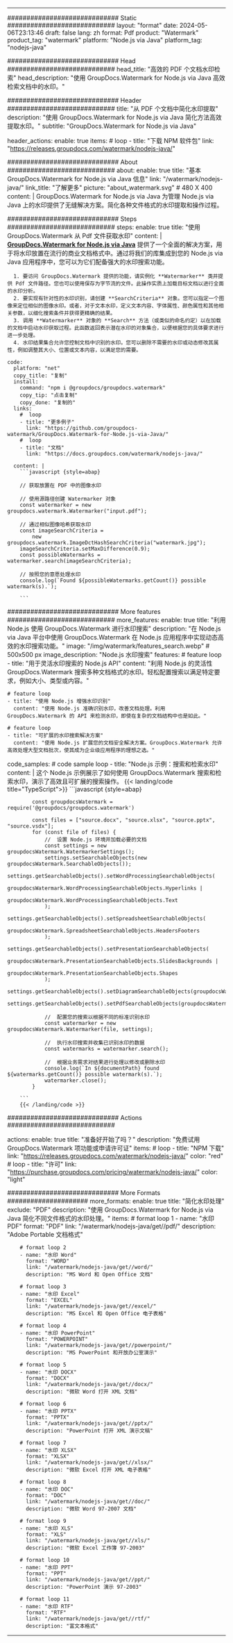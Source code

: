 
---
############################# Static ############################
layout: "format"
date:  2024-05-06T23:13:46
draft: false
lang: zh
format: Pdf
product: "Watermark"
product_tag: "watermark"
platform: "Node.js via Java"
platform_tag: "nodejs-java"

############################# Head ############################
head_title: "高效的 PDF 个文档水印检索"
head_description: "使用 GroupDocs.Watermark for Node.js via Java 高效检索文档中的水印。"

############################# Header ############################
title: "从 PDF 个文档中简化水印提取" 
description: "使用 GroupDocs.Watermark for Node.js via Java 简化方法高效提取水印。"
subtitle: "GroupDocs.Watermark for Node.js via Java" 

header_actions:
  enable: true
  items:
    #  loop
    - title: "下载 NPM 软件包"
      link: "https://releases.groupdocs.com/watermark/nodejs-java/"
      
############################# About ############################
about:
    enable: true
    title: "基本 GroupDocs.Watermark for Node.js via Java 信息"
    link: "/watermark/nodejs-java/"
    link_title: "了解更多"
    picture: "about_watermark.svg" # 480 X 400
    content: |
       GroupDocs.Watermark for Node.js via Java 为管理 Node.js via Java 上的水印提供了无缝解决方案。简化各种文件格式的水印提取和操作过程。

############################# Steps ############################
steps:
    enable: true
    title: "使用 GroupDocs.Watermark 从 Pdf 文件获取水印"
    content: |
      **[GroupDocs.Watermark for Node.js via Java](https://products.groupdocs.com/watermark/nodejs-java/)** 提供了一个全面的解决方案，用于将水印放置在流行的商业文档格式中。通过将我们的库集成到您的 Node.js via Java 应用程序中，您可以为它们配备强大的水印搜索功能。
      
      1. 要访问 GroupDocs.Watermark 提供的功能，请实例化 **Watermarker** 类并提供 Pdf 文件路径。您也可以使用保存为字节流的文件。此操作实质上加载目标文档以进行全面的水印分析。
      2. 要实现有针对性的水印识别，请创建 **SearchCriteria** 对象。您可以指定一个图像来定位相似的图像水印。或者，对于文本水印，定义文本内容、字体属性、颜色属性和其他相关参数，以细化搜索条件并获得更精确的结果。
      3. 调用 **Watermarker** 对象的 **Search** 方法（或类似的命名约定）以在加载的文档中启动水印获取过程。此函数返回表示潜在水印的对象集合，以便根据您的具体要求进行进一步处理。
      4. 水印结果集合允许您控制文档中识别的水印。您可以删除不需要的水印或动态修改其属性，例如调整其大小、位置或文本内容，以满足您的需要。
   
    code:
      platform: "net"
      copy_title: "复制"
      install:
        command: "npm i @groupdocs/groupdocs.watermark"
        copy_tip: "点击复制"
        copy_done: "复制的"
      links:
        #  loop
        - title: "更多例子"
          link: "https://github.com/groupdocs-watermark/GroupDocs.Watermark-for-Node.js-via-Java/"
        #  loop
        - title: "文档"
          link: "https://docs.groupdocs.com/watermark/nodejs-java/"
          
      content: |
        ```javascript {style=abap}

        // 获取放置在 PDF 中的图像水印

        // 使用源路径创建 Watermarker 对象
        const watermarker = new groupdocs.watermark.Watermarker("input.pdf");
        
        // 通过相似图像哈希获取水印
        const imageSearchCriteria = 
            new groupdocs.watermark.ImageDctHashSearchCriteria("watermark.jpg");
        imageSearchCriteria.setMaxDifference(0.9);
        const possibleWatermarks = watermarker.search(imageSearchCriteria);

        // 按照您的意愿处理水印
        console.log(`Found ${possibleWatermarks.getCount()} possible watermark(s).`);
        
        ```            

############################# More features ############################
more_features:
  enable: true
  title: "利用 Node.js 使用 GroupDocs.Watermark 进行水印搜索"
  description: "在 Node.js via Java 平台中使用 GroupDocs.Watermark 在 Node.js 应用程序中实现动态高效的水印搜索功能。"
  image: "/img/watermark/features_search.webp" # 500x500 px
  image_description: "Node.js 水印搜索"
  features:
    # feature loop
    - title: "用于灵活水印搜索的 Node.js API"
      content: "利用 Node.js 的灵活性 GroupDocs.Watermark 搜索多种文档格式的水印。轻松配置搜索以满足特定要求，例如大小、类型或内容。"

    # feature loop
    - title: "使用 Node.js 增强水印识别"
      content: "使用 Node.js 准确识别水印，改善文档处理。利用 GroupDocs.Watermark 的 API 来检测水印，即使在复杂的文档结构中也是如此。"

    # feature loop
    - title: "可扩展的水印搜索解决方案"
      content: "使用 Node.js 扩展您的文档安全解决方案。GroupDocs.Watermark 允许高效处理大型文档批次，使其成为企业级应用程序的理想之选。"
      
  code_samples:
    # code sample loop
    - title: "Node.js 示例：搜索和检索水印"
      content: |
        这个 Node.js 示例展示了如何使用 GroupDocs.Watermark 搜索和检索水印，演示了高效且可扩展的搜索操作。
        {{< landing/code title="TypeScript">}}
        ```javascript {style=abap}
        
            const groupdocsWatermark = require('@groupdocs/groupdocs.watermark')

            const files = ["source.docx", "source.xlsx", "source.pptx", "source.vsdx"];
            for (const file of files) {
                //  设置 Node.js 环境并加载必要的文档
                const settings = new groupdocsWatermark.WatermarkerSettings();
                settings.setSearchableObjects(new groupdocsWatermark.SearchableObjects());
                settings.getSearchableObjects().setWordProcessingSearchableObjects(
                    groupdocsWatermark.WordProcessingSearchableObjects.Hyperlinks | 
                    groupdocsWatermark.WordProcessingSearchableObjects.Text
                );
                settings.getSearchableObjects().setSpreadsheetSearchableObjects(
                    groupdocsWatermark.SpreadsheetSearchableObjects.HeadersFooters
                );
                settings.getSearchableObjects().setPresentationSearchableObjects(
                    groupdocsWatermark.PresentationSearchableObjects.SlidesBackgrounds |
                    groupdocsWatermark.PresentationSearchableObjects.Shapes
                );
                settings.getSearchableObjects().setDiagramSearchableObjects(groupdocsWatermark.DiagramSearchableObjects.None);
                settings.getSearchableObjects().setPdfSearchableObjects(groupdocsWatermark.PdfSearchableObjects.All);

                //  配置您的搜索以根据不同的标准识别水印
                const watermarker = new groupdocsWatermark.Watermarker(file, settings);

                //  执行水印搜索并收集已识别水印的数据
                const watermarks = watermarker.search();

                //  根据业务需求对结果进行处理以修改或删除水印
                console.log(`In ${documentPath} found ${watermarks.getCount()} possible watermark(s).`);
                watermarker.close();
            }

        ```
        {{< /landing/code >}}


############################# Actions ############################

actions:
  enable: true
  title: "准备好开始了吗？"
  description: "免费试用 GroupDocs.Watermark 项功能或申请许可证"
  items:
    #  loop
    - title: "NPM 下载"
      link: "https://releases.groupdocs.com/watermark/nodejs-java/"
      color: "red"
        #  loop
    - title: "许可"
      link: "https://purchase.groupdocs.com/pricing/watermark/nodejs-java/"
      color: "light"


############################# More Formats #####################
more_formats:
    enable: true
    title: "简化水印处理"
    exclude: "PDF"
    description: "使用 GroupDocs.Watermark for Node.js via Java 简化不同文件格式的水印处理。"
    items: 
        # format loop 1
        - name: "水印 PDF"
          format: "PDF"
          link: "/watermark/nodejs-java/get//pdf/"
          description: "Adobe Portable 文档格式"

        # format loop 2
        - name: "水印 Word"
          format: "WORD"
          link: "/watermark/nodejs-java/get//word/"
          description: "MS Word 和 Open Office 文档"
          
        # format loop 3
        - name: "水印 Excel"
          format: "EXCEL"
          link: "/watermark/nodejs-java/get//excel/"
          description: "MS Excel 和 Open Office 电子表格"

        # format loop 4
        - name: "水印 PowerPoint"
          format: "POWERPOINT"
          link: "/watermark/nodejs-java/get//powerpoint/"
          description: "MS PowerPoint 和开放办公室演示"

        # format loop 5
        - name: "水印 DOCX"
          format: "DOCX"
          link: "/watermark/nodejs-java/get//docx/"
          description: "微软 Word 打开 XML 文档"
          
        # format loop 6
        - name: "水印 PPTX"
          format: "PPTX"
          link: "/watermark/nodejs-java/get//pptx/"
          description: "PowerPoint 打开 XML 演示文稿"
          
        # format loop 7
        - name: "水印 XLSX"
          format: "XLSX"
          link: "/watermark/nodejs-java/get//xlsx/"
          description: "微软 Excel 打开 XML 电子表格"

        # format loop 8
        - name: "水印 DOC"
          format: "DOC"
          link: "/watermark/nodejs-java/get//doc/"
          description: "微软 Word 97-2007 文档"

        # format loop 9
        - name: "水印 XLS"
          format: "XLS"
          link: "/watermark/nodejs-java/get//xls/"
          description: "微软 Excel 工作簿 97-2003"

        # format loop 10
        - name: "水印 PPT"
          format: "PPT"
          link: "/watermark/nodejs-java/get//ppt/"
          description: "PowerPoint 演示 97-2003"

        # format loop 11
        - name: "水印 RTF"
          format: "RTF"
          link: "/watermark/nodejs-java/get//rtf/"
          description: "富文本格式"

---
